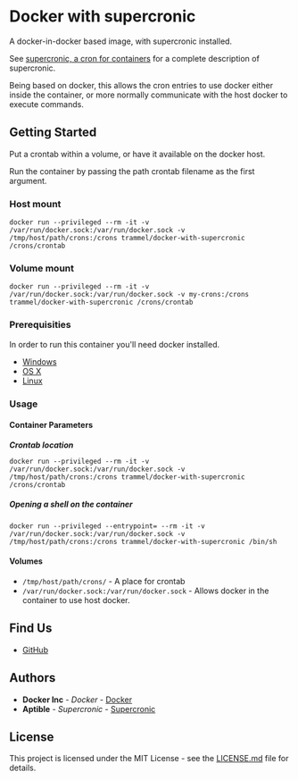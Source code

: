 # Docker with supercronic

A docker-in-docker based image, with supercronic installed.

See [supercronic, a cron for containers](https://github.com/aptible/supercronic) for a complete description of supercronic.

Being based on docker, this allows the cron entries to use docker either inside the container, or more normally communicate with the host docker to execute commands.

## Getting Started

Put a crontab within a volume, or have it available on the docker host.
 
Run the container by passing the path crontab filename as the first argument.

### Host mount
```shell
docker run --privileged --rm -it -v /var/run/docker.sock:/var/run/docker.sock -v /tmp/host/path/crons:/crons trammel/docker-with-supercronic /crons/crontab 
```

### Volume mount
```shell
docker run --privileged --rm -it -v /var/run/docker.sock:/var/run/docker.sock -v my-crons:/crons trammel/docker-with-supercronic /crons/crontab 
```

### Prerequisities

In order to run this container you'll need docker installed.

* [Windows](https://docs.docker.com/windows/started)
* [OS X](https://docs.docker.com/mac/started/)
* [Linux](https://docs.docker.com/linux/started/)

### Usage

#### Container Parameters

***Crontab location***

```shell
docker run --privileged --rm -it -v /var/run/docker.sock:/var/run/docker.sock -v /tmp/host/path/crons:/crons trammel/docker-with-supercronic /crons/crontab 
```

##### Opening a shell on the container

```shell
docker run --privileged --entrypoint= --rm -it -v /var/run/docker.sock:/var/run/docker.sock -v /tmp/host/path/crons:/crons trammel/docker-with-supercronic /bin/sh 
```

#### Volumes


* `/tmp/host/path/crons/` - A place for crontab
*  `/var/run/docker.sock:/var/run/docker.sock` - Allows docker in the container to use host docker.

## Find Us

* [GitHub](https://github.com/trammel/docker-with-supercronic)

## Authors

* **Docker Inc** - *Docker* - [Docker](https://hub.docker.com/_/docker/)
* **Aptible** - *Supercronic* - [Supercronic](https://github.com/aptible/supercronic)

## License

This project is licensed under the MIT License - see the [LICENSE.md](LICENSE.md) file for details.
